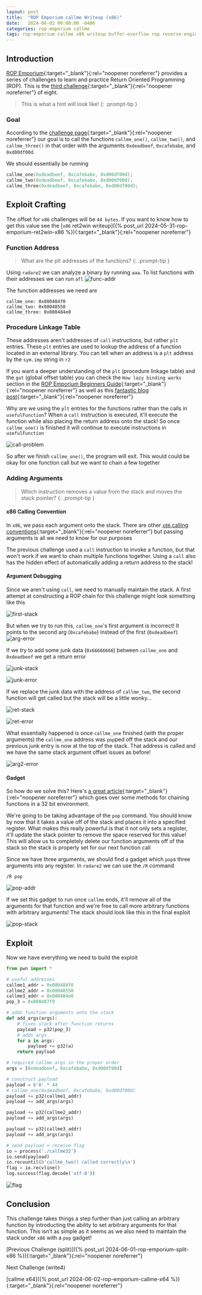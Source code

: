 ```yaml
---
layout: post
title:  "ROP Emporium callme Writeup (x86)"
date:   2024-06-02 00:00:00 -0400
categories: rop-emporium callme
tags: rop-emporium callme x86 writeup buffer-overflow rop reverse-engineering 32-bit
---
```

## Introduction
[ROP Emporium](https://ropemporium.com/index.html){:target="_blank"}{:rel="noopener noreferrer"}
provides a series of challenges to learn and practice
Return Oriented Programming (ROP). This is the
[third challenge](https://ropemporium.com/challenge/callme.html){:target="_blank"}{:rel="noopener noreferrer"}
of eight.

> This is what a hint will look like!
{: .prompt-tip }

### Goal
According to the
[challenge page](https://ropemporium.com/challenge/callme.html){:target="_blank"}{:rel="noopener noreferrer"}
our goal is to call the functions `callme_one()`,
`callme_two()`, and `callme_three()` in that order with
the arguments `0xdeadbeef`, `0xcafebabe`, and `0xd00df00d`.

We should essentially be running
```c
callme_one(0xdeadbeef, 0xcafebabe, 0xd00df00d);
callme_two(0xdeadbeef, 0xcafebabe, 0xd00df00d);
callme_three(0xdeadbeef, 0xcafebabe, 0xd00df00d);
```

## Exploit Crafting
The offset for `x86` challenges will be `44 bytes`. If
you want to know how to get this value see the
[`x86` ret2win writeup]({% post_url 2024-05-31-rop-emporium-ret2win-x86 %}){:target="_blank"}{:rel="noopener noreferrer"}

### Function Address
> What are the plt addresses of the functions?
{: .prompt-tip }

Using `radare2` we can analyze a binary by
running `aaa`. To list functions with their
addresses we can run `afl`
![func-addr](/images/callme/x86-addr.png)

The function addresses we need are
```
callme_one: 0x080484f0
callme_two: 0x08048550
callme_three: 0x080484e0
```

### Procedure Linkage Table
These addresses aren't addresses of `call` instructions,
but rather `plt` entries. These `plt` entries are
used to lookup the address of a function located
in an external library. You can tell when an address
is a `plt` address by the `sym.imp` string in `r2`

If you want a deeper understanding
of the `plt` (procedure linkage table) and the `got`
(global offset table) you can check the `How lazy binding
works` section in the 
[ROP Emporium Beginners Guide](https://ropemporium.com/guide.html#Appendix%20A){:target="_blank"}{:rel="noopener noreferrer"}
as well as this
[fantastic blog post](https://systemoverlord.com/2017/03/19/got-and-plt-for-pwning.html){:target="_blank"}{:rel="noopener noreferrer"}

Why are we using the `plt` entries for the functions
rather than the calls in `usefulFunction`? When
a `call` instruction is executed, it'll execute the
function while also placing the return address onto
the stack! So once `callme_one()` is finished it
will continue to execute instructions in `usefulFunction`

![call-problem](/images/callme/x86-call-problem.png)

So after we finish `callme_one()`, the program
will exit. This would could be okay for one function
call but we want to chain a few together

### Adding Arguments
> Which instruction removes a value from the stack
> and moves the stack pointer?
{: .prompt-tip }

#### x86 Calling Convention
In `x86`, we pass each argument onto the stack.
There are other
[`x86` calling conventions](https://en.wikipedia.org/wiki/X86_calling_conventions){:target="_blank"}{:rel="noopener noreferrer"}
but passing arguments is all we need to know for
our purposes

The previous challenge used a `call` instruction to
invoke a function, but that won't work if we want
to chain multiple functions together. Using a `call`
also has the hidden effect of automatically adding
a return address to the stack!

#### Argument Debugging
Since we aren't using `call`, we need to manually maintain
the stack. A first attempt at constructing a ROP chain for
this challenge might look something like this 

![first-stack](/images/callme/x86-first-stack.png)

But when we try to run this, `callme_one`'s first
argument is incorrect! It points to the second arg
(`0xcafebabe`) instead of the first (`0xdeadbeef`)
![arg-error](/images/callme/x86-arg-error.png)

If we try to add some junk data (`0x66666666`) between
`callme_one` and `0xdeadbeef` we get a return error

![junk-stack](/images/callme/x86-junk-stack.png)

![junk-error](/images/callme/x86-junk-error.png)

If we replace the junk data with the address of
`callme_two`, the second function will get called
but the stack will be a little wonky...

![ret-stack](/images/callme/x86-ret-stack.png)

![ret-error](/images/callme/x86-ret-error.png)

What essentially happened is once `callme_one` finished
(with the proper arguments) the `callme_one` address
was `pop`ped off the stack and our previous junk entry
is now at the top of the stack. That address is called
and we have the same stack argument offset 
issues as before!

![arg2-error](/images/callme/x86-arg2-error.png)

#### Gadget
So how do we solve this? Here's
[a great article](http://phrack.org/issues/58/4.html#article){:target="_blank"}{:rel="noopener noreferrer"}
which goes over some methods for
chaining functions in a 32 bit environment.

We're going to be taking advantage of the `pop` command.
You should know by now that it takes a value off of the
stack and places it into a specified register. What
makes this really powerful is that it not only sets a
register, it'll update the stack pointer to remove the space
reserved for this value! This will allow us to 
completely delete our function arguments off of the stack
so the stack is properly set for our next function call

Since we have three arguments, we should find a gadget
which `pop`s three arguments into any register. In
`radare2` we can use the `/R` command

```
/R pop
```
![pop-addr](/images/callme/x86-pop-addr.png)

If we set this gadget to run once `callme` ends, it'll
remove all of the arguments for that function and we're
free to call more arbitrary functions with arbitrary
arguments! The stack should look like this in the final
exploit

![pop-stack](/images/callme/x86-pop-stack.png)

## Exploit
Now we have everything we need to build the exploit
```python
from pwn import *

# useful addresses
callme1_addr = 0x080484f0
callme2_addr = 0x08048550
callme3_addr = 0x080484e0
pop_3 = 0x080487f9

# adds function arguments onto the stack
def add_args(args):
    # fixes stack after function returns
    payload = p32(pop_3)
    # adds args
    for a in args:
        payload += p32(a)
    return payload

# required callme args in the proper order
args = [0xdeadbeef, 0xcafebabe, 0xd00df00d]

# construct payload
payload = b'A' * 44
# callme_one(0xdeadbeef, 0xcafebabe, 0xd00df00d)
payload += p32(callme1_addr)
payload += add_args(args)

payload += p32(callme2_addr)
payload += add_args(args)

payload += p32(callme3_addr)
payload += add_args(args)

# send payload + receive flag
io = process('./callme32')
io.send(payload)
io.recvuntil(b'callme_two() called correctly\n')
flag = io.recvline()
log.success(flag.decode('utf-8'))
```
![flag](/images/callme/x86-flag.png)

## Conclusion
This challenge takes things a step further than
just calling an arbitrary function by introducting the 
ability to set arbitrary arguments for that function.
This isn't as simple as it seems as we also need to
maintain the stack under `x86` with a `pop` gadget!

[Previous Challenge (split)]({% post_url 2024-06-01-rop-emporium-split-x86 %}){:target="_blank"}{:rel="noopener noreferrer"}

Next Challenge (write4)

[callme x64]({% post_url 2024-06-02-rop-emporium-callme-x64 %}){:target="_blank"}{:rel="noopener noreferrer"}
